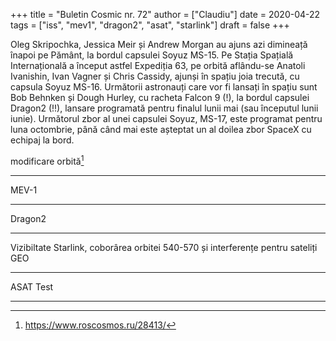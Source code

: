 +++
title = "Buletin Cosmic nr. 72"
author = ["Claudiu"]
date = 2020-04-22
tags = ["iss", "mev1", "dragon2", "asat", "starlink"]
draft = false
+++

Oleg Skripochka, Jessica Meir și Andrew Morgan au ajuns azi dimineață înapoi pe Pământ, la bordul capsulei Soyuz MS-15. Pe Stația Spațială Internațională a început astfel Expediția 63, pe orbită aflându-se Anatoli Ivanishin, Ivan Vagner și Chris Cassidy, ajunși în spațiu joia trecută, cu capsula Soyuz MS-16. Următorii astronauți care vor fi lansați în spațiu sunt Bob Behnken și Dough Hurley, cu racheta Falcon 9 (!), la bordul capsulei Dragon2 (!!), lansare programată pentru finalul lunii mai (sau începutul lunii iunie). Următorul zbor al unei capsulei Soyuz, MS-17, este programat pentru luna octombrie, până când mai este așteptat un al doilea zbor SpaceX cu echipaj la bord.

modificare orbită[^fn:1]

---

MEV-1

---

Dragon2

---

Vizibiltate Starlink, coborârea orbitei 540-570 și interferențe pentru sateliți GEO

---

ASAT Test

---

[^fn:1]: <https://www.roscosmos.ru/28413/>